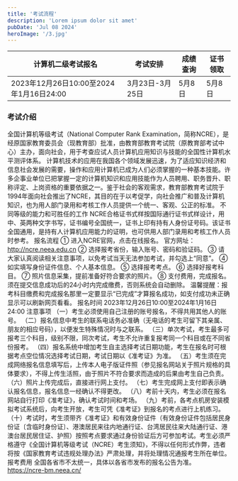 ```yaml
---
title: '考试流程'
description: 'Lorem ipsum dolor sit amet'
pubDate: 'Jul 08 2024'
heroImage: '/3.jpg'
---
```





| 计算机二级考试报名      | 考试安排 | 成绩查询| 证书领取| 
| ----------- | ----------- | ----------- | ----------- | 
| 2023年12月26日10:00至2024年1月16日24:00      | 3月23日-3月25日       |  5月8日 | 5月8日   |


### 考试介绍
全国计算机等级考试（National Computer Rank Examination，简称NCRE），是经原国家教育委员会（现教育部）批准，由教育部教育考试院（原教育部考试中心）主办，面向社会，用于考查应试人员计算机应用知识与技能的全国性计算机水平测评体系。
计算机技术的应用在我国各个领域发展迅速，为了适应知识经济和信息社会发展的需要，操作和应用计算机已成为人们必须掌握的一种基本技能。许多企事业单位已把掌握一定的计算机知识和应用技能作为人员聘用、职务晋升、职称评定、上岗资格的重要依据之一。鉴于社会的客观需求，教育部教育考试院于1994年面向社会推出了NCRE，其目的在于以考促学，向社会推广和普及计算机知识，也为用人部门录用和考核工作人员提供一个统一、客观、公正的标准。
不同等级的能力和可胜任的工作
NCRE合格证书式样按国际通行证书式样设计，用中、英两种文字书写，证书编号全国统一，证书上印有持有人身份证号码。该证书全国通用，是持有人计算机应用能力的证明，也可供用人部门录用和考核工作人员时参考。
报名流程
① 进入NCRE官网，点击在线报名。
官方网址：http://ncre.neea.edu.cn
② 选择报考省份，输入账号、密码和验证码。
③ 请大家认真阅读相关注意事项，以免考试当天无法参加考试，并勾选上“同意”。
④ 如实填写身份证件信息、个人基本信息。
⑤ 选择报考考点。
⑥ 选择好报考科目。
⑦ 照片信息采集，提前准备好符合要求的照片。
⑧ 支付费用，完成报名。须在提交信息成功后的24小时内完成缴费，否则系统会自动删除。
温馨提醒：报考科目缴费和完成报名那里一定要显示“已完成”才算报名成功，如支付成功未正确显示可以刷新网页看看。
报名时间
2023年12月26日10:00至2024年1月16日24:00
注意事项
（一）考生必须使用自己注册的账号报名，不得共用其他人的账号。
（二）报名信息中考生的联系电话务必准确（无电话的考生可留下其亲属、朋友的相应号码），以便发生特殊情况时与之联系。
（三）单次考试，考生最多可报考三个科目，级别不限，同次考试，考生不允许重复报考同一个科目或在不同省份报考。
（四）报名系统中增加考生自主选择考试日期功能，考生在报名时可根据考点空位情况选择考试日期，考试日期以《准考证》为准。
（五）考生须在完成网络报名信息填写后，上传本人电子版证件照（参见报名网站关于照片规格的具体要求），不得上传生活照，由于照片不符合要求而造成的后果由考生自己负责。
（六）照片上传完成后，直接进行网上支付。
（七）考生完成网上支付即表示确认报名信息，报名信息一经确认不得更改。
（八）考前十天内，考生必须在报名网站自行打印《准考证》，确认考试时间和考场。
（九）考前，各考点机房安装模拟考试系统后，向考生开放，考生可凭《准考证》到报名的考点进行上机练习。
（十）考试时，考生须带齐《准考证》和有效身份证件（有效身份证件包括居民身份证〔含临时身份证〕、港澳居民来往内地通行证、台湾居民往来大陆通行证、港澳台居民居住证、护照）按照考点要求通过身份验证后方可参加考试。考生必须严格遵守《全国计算机等级考试（NCRE）考生须知》，不得以任何形式作弊，违者将按《国家教育考试违规处理办法》严肃处理，并将处理情况通报考生所在单位。
报考费用
全国各省市不太统一，具体以各省市发布的报名公告为准。https://ncre-bm.neea.cn/

